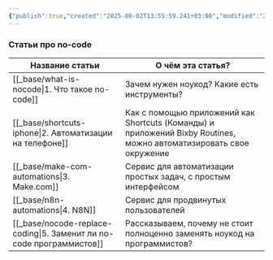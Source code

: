 ```yaml
---
{"publish":true,"created":"2025-08-02T13:55:59.241+03:00","modified":"2025-08-02T13:55:59.249+03:00","cssclasses":""}
---
```



### Статьи про no-code

| Название статьи                                                | О чём эта статья?                                                                                                   |
| -------------------------------------------------------------- | ------------------------------------------------------------------------------------------------------------------- |
| [[_base/what-is-nocode\|1. Что такое no-code]]                       | Зачем нужен ноукод? Какие есть инструменты?                                                                         |
| [[_base/shortcuts-iphone\|2. Автоматизации на телефоне]]             | Как с помощью приложений как Shortcuts (Команды) и приложений Bixby Routines, можно автоматизировать свое окружение |
| [[_base/make-com-automations\|3. Make.com]]                          | Сервис для автоматизации простых задач, с простым интерфейсом                                                       |
| [[_base/n8n-automations\|4. N8N]]                                    | Сервис для продвинутых пользователей                                                                                |
| [[_base/nocode-replace-coding\|5. Заменит ли no-code программистов]] | Рассказываем, почему не стоит полноценно заменять ноукод на программистов?                                          |
